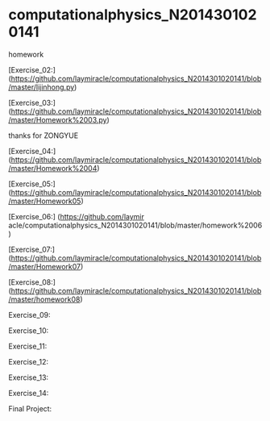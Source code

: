 # computationalphysics_N2014301020141
homework

[Exercise_02:] (https://github.com/laymiracle/computationalphysics_N2014301020141/blob/master/lijinhong.py)

[Exercise_03:] (https://github.com/laymiracle/computationalphysics_N2014301020141/blob/master/Homework%2003.py)

thanks for ZONGYUE

[Exercise_04:] (https://github.com/laymiracle/computationalphysics_N2014301020141/blob/master/Homework%2004)

[Exercise_05:] (https://github.com/laymiracle/computationalphysics_N2014301020141/blob/master/Homework05)

[Exercise_06:] (https://github.com/laymir
acle/computationalphysics_N2014301020141/blob/master/homework%2006)

[Exercise_07:] (https://github.com/laymiracle/computationalphysics_N2014301020141/blob/master/Homework07)

[Exercise_08:] (https://github.com/laymiracle/computationalphysics_N2014301020141/blob/master/homework08)

Exercise_09:

Exercise_10:

Exercise_11:

Exercise_12:

Exercise_13:

Exercise_14:

Final Project:
